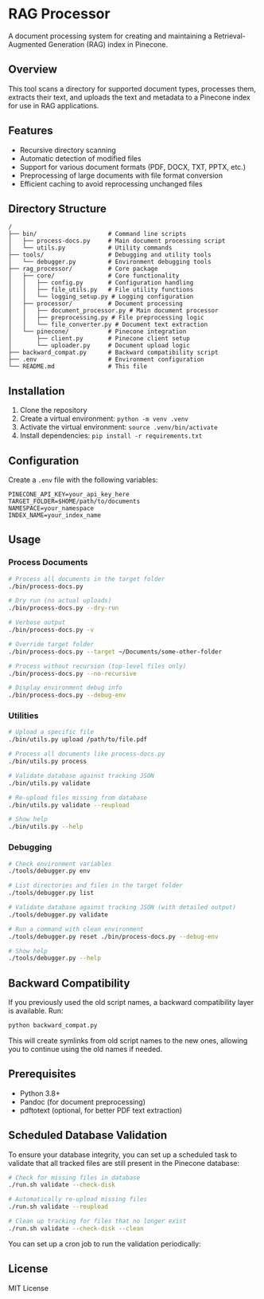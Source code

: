 # RAG Processor

A document processing system for creating and maintaining a Retrieval-Augmented Generation (RAG) index in Pinecone.

## Overview

This tool scans a directory for supported document types, processes them, extracts their text, and uploads the text and metadata to a Pinecone index for use in RAG applications.

## Features

- Recursive directory scanning
- Automatic detection of modified files
- Support for various document formats (PDF, DOCX, TXT, PPTX, etc.)
- Preprocessing of large documents with file format conversion
- Efficient caching to avoid reprocessing unchanged files

## Directory Structure

```
/
├── bin/                    # Command line scripts
│   ├── process-docs.py     # Main document processing script
│   └── utils.py            # Utility commands
├── tools/                  # Debugging and utility tools
│   └── debugger.py         # Environment debugging tools
├── rag_processor/          # Core package
│   ├── core/               # Core functionality
│   │   ├── config.py       # Configuration handling
│   │   ├── file_utils.py   # File utility functions
│   │   └── logging_setup.py # Logging configuration
│   ├── processor/          # Document processing
│   │   ├── document_processor.py # Main document processor
│   │   ├── preprocessing.py # File preprocessing logic
│   │   └── file_converter.py # Document text extraction
│   └── pinecone/           # Pinecone integration
│       ├── client.py       # Pinecone client setup
│       └── uploader.py     # Document upload logic
├── backward_compat.py      # Backward compatibility script
├── .env                    # Environment configuration
└── README.md               # This file
```

## Installation

1. Clone the repository
2. Create a virtual environment: `python -m venv .venv`
3. Activate the virtual environment: `source .venv/bin/activate`
4. Install dependencies: `pip install -r requirements.txt`

## Configuration

Create a `.env` file with the following variables:

```
PINECONE_API_KEY=your_api_key_here
TARGET_FOLDER=$HOME/path/to/documents
NAMESPACE=your_namespace
INDEX_NAME=your_index_name
```

## Usage

### Process Documents

```bash
# Process all documents in the target folder
./bin/process-docs.py

# Dry run (no actual uploads)
./bin/process-docs.py --dry-run

# Verbose output
./bin/process-docs.py -v

# Override target folder
./bin/process-docs.py --target ~/Documents/some-other-folder

# Process without recursion (top-level files only)
./bin/process-docs.py --no-recursive

# Display environment debug info
./bin/process-docs.py --debug-env
```

### Utilities

```bash
# Upload a specific file
./bin/utils.py upload /path/to/file.pdf

# Process all documents like process-docs.py
./bin/utils.py process

# Validate database against tracking JSON
./bin/utils.py validate

# Re-upload files missing from database
./bin/utils.py validate --reupload

# Show help
./bin/utils.py --help
```

### Debugging

```bash
# Check environment variables
./tools/debugger.py env

# List directories and files in the target folder
./tools/debugger.py list

# Validate database against tracking JSON (with detailed output)
./tools/debugger.py validate

# Run a command with clean environment
./tools/debugger.py reset ./bin/process-docs.py --debug-env

# Show help
./tools/debugger.py --help
```

## Backward Compatibility

If you previously used the old script names, a backward compatibility layer is available. Run:

```bash
python backward_compat.py
```

This will create symlinks from old script names to the new ones, allowing you to continue using the old names if needed.

## Prerequisites

- Python 3.8+
- Pandoc (for document preprocessing)
- pdftotext (optional, for better PDF text extraction)

## Scheduled Database Validation

To ensure your database integrity, you can set up a scheduled task to validate that all tracked files are still present in the Pinecone database:

```bash
# Check for missing files in database
./run.sh validate --check-disk

# Automatically re-upload missing files 
./run.sh validate --reupload

# Clean up tracking for files that no longer exist
./run.sh validate --check-disk --clean
```

You can set up a cron job to run the validation periodically:

## License

MIT License
